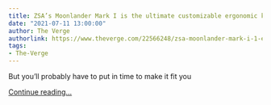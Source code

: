 ```yaml
---
title: ZSA’s Moonlander Mark I is the ultimate customizable ergonomic keyboard
date: "2021-07-11 13:00:00"
author: The Verge
authorlink: https://www.theverge.com/22566248/zsa-moonlander-mark-i-1-ergonomic-keyboard-mechanical-review
tags:
- The-Verge
---
```

<p>But you’ll probably have to put in time to make it fit you</p>
  <p>
    <a href="https://www.theverge.com/22566248/zsa-moonlander-mark-i-1-ergonomic-keyboard-mechanical-review">Continue reading&hellip;</a>
  </p>